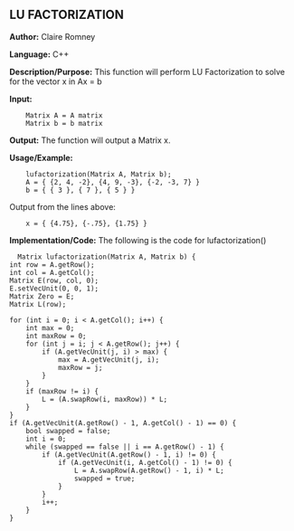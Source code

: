 ## LU FACTORIZATION

**Author:** Claire Romney

**Language:** C++

**Description/Purpose:** This function will perform LU Factorization to solve for the vector x in Ax = b

**Input:** 
        
        Matrix A = A matrix
        Matrix b = b matrix

**Output:** The function will output a Matrix x.

**Usage/Example:**

        lufactorization(Matrix A, Matrix b);
        A = { {2, 4, -2}, {4, 9, -3}, {-2, -3, 7} }
        b = { { 3 }, { 7 }, { 5 } }
 
Output from the lines above:

        x = { {4.75}, {-.75}, {1.75} }
  
**Implementation/Code:** The following is the code for lufactorization()

      Matrix lufactorization(Matrix A, Matrix b) {
	int row = A.getRow();
	int col = A.getCol();
	Matrix E(row, col, 0);
	E.setVecUnit(0, 0, 1);
	Matrix Zero = E;
	Matrix L(row);

	for (int i = 0; i < A.getCol(); i++) {
		int max = 0;
		int maxRow = 0;
		for (int j = i; j < A.getRow(); j++) {
			if (A.getVecUnit(j, i) > max) {
				max = A.getVecUnit(j, i);
				maxRow = j;
			}
		}
		if (maxRow != i) {
			L = (A.swapRow(i, maxRow)) * L;
		}
	}
	if (A.getVecUnit(A.getRow() - 1, A.getCol() - 1) == 0) {
		bool swapped = false;
		int i = 0;
		while (swapped == false || i == A.getRow() - 1) {
			if (A.getVecUnit(A.getRow() - 1, i) != 0) {
				if (A.getVecUnit(i, A.getCol() - 1) != 0) {
					L = A.swapRow(A.getRow() - 1, i) * L;
					swapped = true;
				}
			}
			i++;
		}
	}
